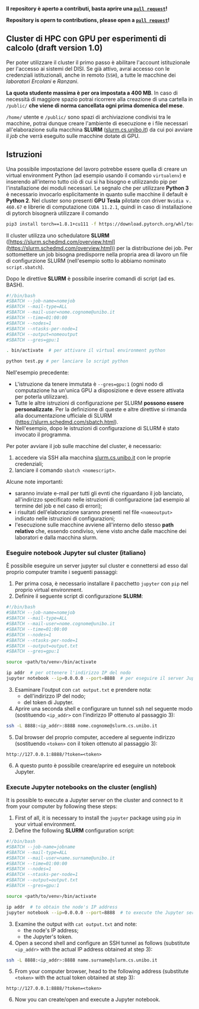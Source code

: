 **Il repository è aperto a contributi, basta aprire una [`pull request`](https://github.com/thezingaro/slurm-job-template-disi/pulls)!**

**Repository is opern to contributions, please open a [`pull request`](https://github.com/thezingaro/slurm-job-template-disi/pulls)!**

## Cluster di HPC con GPU per esperimenti di calcolo (draft version 1.0)

Per poter utilizzare il cluster il primo passo è abilitare l'account istituzionale per l'accesso ai sistemi del DISI. 
Se già attivo, avrai accesso con le credenziali istituzionali, anche in remoto (`SSH`), a tutte le macchine dei *laboratori Ercolani* e *Ranzani*. 

**La quota studente massima è per ora impostata a 400 MB**. 
In caso di necessità di maggiore spazio potrai ricorrere alla creazione di una cartella in `/public/` **che viene di norma cancellata ogni prima domenica del mese**.

`/home/` utente e `/public/` sono spazi di archiviazione condivisi tra le macchine, potrai dunque creare l'ambiente di esecuzione e i file necessari all'elaborazione sulla macchina **SLURM** ([slurm.cs.unibo.it](http://slurm..cs.unibo.it)) da cui poi avviare il *job* che verrà eseguito sulle macchine dotate di GPU.

## Istruzioni

Una possibile impostazione del lavoro potrebbe essere quella di creare un virtual environment Python (ad esempio usando il comando `virtualenv`) e inserendo all'interno tutto ciò di cui si ha bisogno e utilizzando pip per l'installazione dei moduli necessari. Le segnalo che per utilizzare **Python 3** è necessario invocarlo esplicitamente in quanto sulle macchine il default è **Python 2**. 
Nel cluster sono presenti **GPU** **Tesla** pilotate con driver `Nvidia v. 460.67` e librerie di computazione `CUDA 11.2.1`, quindi in caso di installazione di pytorch bisognerà utilizzare il comando 

```bash
pip3 install torch==1.8.1+cu111 -f https://download.pytorch.org/whl/torch_stable.html
```

Il cluster utilizza uno schedulatore **SLURM** ([https://slurm.schedmd.com/overview.html](https://slurm.schedmd.com/overview.html)) per la distribuzione dei job. 
Per sottomettere un job bisogna predisporre nella propria area di lavoro un file di configurzione SLURM (nell'esempio sotto lo abbiamo nominato `script.sbatch`). 

Dopo le direttive **SLURM** è possibile inserire comandi di script (ad es. BASH). 

```bash
#!/bin/bash
#SBATCH --job-name=nomejob
#SBATCH --mail-type=ALL
#SBATCH --mail-user=nome.cognome@unibo.it
#SBATCH --time=01:00:00
#SBATCH --nodes=1
#SBATCH --ntasks-per-node=1
#SBATCH --output=nomeoutput
#SBATCH --gres=gpu:1

. bin/activate  # per attivare il virtual environment python

python test.py # per lanciare lo script python
```

Nell'esempio precedente:
- L'istruzione da tenere immutata è `--gres=gpu:1` (ogni nodo di computazione ha un'unica GPU a disposizione e deve essere attivata per poterla utilizzare). 
- Tutte le altre istruzioni di configurazione per SLURM **possono essere personalizzate**. Per la definizione di queste e altre direttive si rimanda alla documentazione ufficiale di SLURM (https://slurm.schedmd.com/sbatch.html). 
- Nell'esempio, dopo le istruzioni di configurazione di SLURM è stato invocato il programma.

Per poter avviare il job sulle macchine del cluster, è necessario:
1. accedere via SSH alla macchina [slurm.cs.unibo.it](http://slurm.cs.unibo.it) con le proprie credenziali;
2. lanciare il comando `sbatch <nomescript>`.

Alcune note importanti:
- saranno inviate e-mail per tutti gli evnti che riguardano il job lanciato, all'indirizzo specificato nelle istruzioni di configurazione (ad esempio al termine del job e nel caso di errori);
- i risultati dell'elaborazione saranno presenti nel file `<nomeoutput>` indicato nelle istruzioni di configurazioni;
- l'esecuzione sulle macchine avviene all'interno dello stesso **path relativo** che, essendo condiviso, viene visto anche dalle macchine dei laboratori e dalla macchina slurm.

### Eseguire notebook Jupyter sul cluster (italiano)
È possibile eseguire un server jupyter sul cluster e connettersi ad esso dal proprio computer tramite i seguenti passaggi:

1. Per prima cosa, è necessario installare il pacchetto `jupyter` con `pip` nel proprio virtual environment.
2. Definire il seguente script di configurazione **SLURM**:
```bash
#!/bin/bash
#SBATCH --job-name=nomejob
#SBATCH --mail-type=ALL
#SBATCH --mail-user=nome.cognome@unibo.it
#SBATCH --time=01:00:00
#SBATCH --nodes=1
#SBATCH --ntasks-per-node=1
#SBATCH --output=output.txt
#SBATCH --gres=gpu:1

source <path/to/venv>/bin/activate

ip addr  # per ottenere l'indirizzo IP del nodo
jupyter notebook --ip=0.0.0.0 --port=8888  # per eseguire il server Jupyter
```
3. Esaminare l'output con `cat output.txt` e prendere nota:
    - dell'indirizzo IP del nodo;
    - del token di Jupyter.
4. Aprire una seconda shell e configurare un tunnel ssh nel seguente modo (sostituendo `<ip_addr>` con l'indirizzo IP ottenuto al passaggio 3):
```bash
ssh -L 8888:<ip_addr>:8888 nome.cognome@slurm.cs.unibo.it
```
5. Dal browser del proprio computer, accedere al seguente indirizzo (sostituendo `<token>` con il token ottenuto al passaggio 3):
```
http://127.0.0.1:8888/?token=<token>
```
6. A questo punto è possibile creare/aprire ed eseguire un notebook Jupyter.

### Execute Jupyter notebooks on the cluster (english)
It is possible to execute a Jupyter server on the cluster and connect to it from your computer by following these steps:

1. First of all, it is necessary to install the `jupyter` package using `pip` in your virtual environment.
2. Define the following **SLURM** configuration script:
```bash
#!/bin/bash
#SBATCH --job-name=jobname
#SBATCH --mail-type=ALL
#SBATCH --mail-user=name.surname@unibo.it
#SBATCH --time=01:00:00
#SBATCH --nodes=1
#SBATCH --ntasks-per-node=1
#SBATCH --output=output.txt
#SBATCH --gres=gpu:1

source <path/to/venv>/bin/activate

ip addr  # to obtain the node's IP address
jupyter notebook --ip=0.0.0.0 --port=8888  # to execute the Jupyter server
```
3. Examine the output with `cat output.txt` and note:
    - the node's IP address;
    - the Jupyter's token.
4. Open a second shell and configure an SSH tunnel as follows (substitute `<ip_addr>` with the actual IP address obtained at step 3):
```bash
ssh -L 8888:<ip_addr>:8888 name.surname@slurm.cs.unibo.it
```
5. From your computer browser, head to the following address (substitute `<token>` with the actual token obtained at step 3):
```
http://127.0.0.1:8888/?token=<token>
```
6. Now you can create/open and execute a Jupyter notebook.
